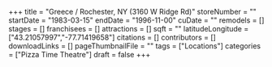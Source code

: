 +++
title = "Greece / Rochester, NY (3160 W Ridge Rd)"
storeNumber = ""
startDate = "1983-03-15"
endDate = "1996-11-00"
cuDate = ""
remodels = []
stages = []
franchisees = []
attractions = []
sqft = ""
latitudeLongitude = ["43.21057997","-77.71419658"]
citations = []
contributors = []
downloadLinks = []
pageThumbnailFile = ""
tags = ["Locations"]
categories = ["Pizza Time Theatre"]
draft = false
+++
